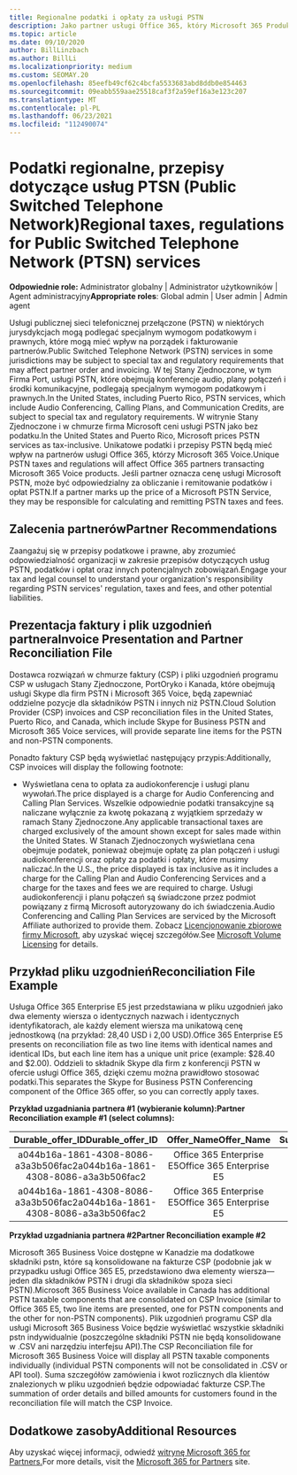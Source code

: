```yaml
---
title: Regionalne podatki i opłaty za usługi PSTN
description: Jako partner usługi Office 365, który Microsoft 365 Produkty usługi Voice, możesz podlegać regionalnym podatkom, opłatom lub wymogom prawnymi w zakresie usług PSTN.
ms.topic: article
ms.date: 09/10/2020
author: BillLinzbach
ms.author: BillLi
ms.localizationpriority: medium
ms.custom: SEOMAY.20
ms.openlocfilehash: 85eefb49cf62c4bcfa5533683abd8ddb0e854463
ms.sourcegitcommit: 09eabb559aae25518caf3f2a59ef16a3e123c207
ms.translationtype: MT
ms.contentlocale: pl-PL
ms.lasthandoff: 06/23/2021
ms.locfileid: "112490074"
---
```

# <a name="regional-taxes-regulations-for-public-switched-telephone-network-ptsn-services"></a><span data-ttu-id="7ab1b-103">Podatki regionalne, przepisy dotyczące usług PTSN (Public Switched Telephone Network)</span><span class="sxs-lookup"><span data-stu-id="7ab1b-103">Regional taxes, regulations for Public Switched Telephone Network (PTSN) services</span></span>

<span data-ttu-id="7ab1b-104">**Odpowiednie role:** Administrator globalny | Administrator użytkowników | Agent administracyjny</span><span class="sxs-lookup"><span data-stu-id="7ab1b-104">**Appropriate roles**: Global admin | User admin | Admin agent</span></span>

<span data-ttu-id="7ab1b-105">Usługi publicznej sieci telefonicznej przełączone (PSTN) w niektórych jurysdykcjach mogą podlegać specjalnym wymogom podatkowym i prawnych, które mogą mieć wpływ na porządek i fakturowanie partnerów.</span><span class="sxs-lookup"><span data-stu-id="7ab1b-105">Public Switched Telephone Network (PSTN) services in some jurisdictions may be subject to special tax and regulatory requirements that may affect partner order and invoicing.</span></span> <span data-ttu-id="7ab1b-106">W tej Stany Zjednoczone, w tym Firma Port, usługi PSTN, które obejmują konferencje audio, plany połączeń i środki komunikacyjne, podlegają specjalnym wymogom podatkowym i prawnych.</span><span class="sxs-lookup"><span data-stu-id="7ab1b-106">In the United States, including Puerto Rico, PSTN services, which include Audio Conferencing, Calling Plans, and Communication Credits, are subject to special tax and regulatory requirements.</span></span> <span data-ttu-id="7ab1b-107">W witrynie Stany Zjednoczone i w chmurze firma Microsoft ceni usługi PSTN jako bez podatku.</span><span class="sxs-lookup"><span data-stu-id="7ab1b-107">In the United States and Puerto Rico, Microsoft prices PSTN services as tax-inclusive.</span></span>  <span data-ttu-id="7ab1b-108">Unikatowe podatki i przepisy PSTN będą mieć wpływ na partnerów usługi Office 365, którzy Microsoft 365 Voice.</span><span class="sxs-lookup"><span data-stu-id="7ab1b-108">Unique PSTN taxes and regulations will affect Office 365 partners transacting Microsoft 365 Voice products.</span></span>  <span data-ttu-id="7ab1b-109">Jeśli partner oznacza cenę usługi Microsoft PSTN, może być odpowiedzialny za obliczanie i remitowanie podatków i opłat PSTN.</span><span class="sxs-lookup"><span data-stu-id="7ab1b-109">If a partner marks up the price of a Microsoft PSTN Service, they may be responsible for calculating and remitting PSTN taxes and fees.</span></span>

## <a name="partner-recommendations"></a><span data-ttu-id="7ab1b-110">Zalecenia partnerów</span><span class="sxs-lookup"><span data-stu-id="7ab1b-110">Partner Recommendations</span></span>

<span data-ttu-id="7ab1b-111">Zaangażuj się w przepisy podatkowe i prawne, aby zrozumieć odpowiedzialność organizacji w zakresie przepisów dotyczących usług PSTN, podatków i opłat oraz innych potencjalnych zobowiązań.</span><span class="sxs-lookup"><span data-stu-id="7ab1b-111">Engage your tax and legal counsel to understand your organization's responsibility regarding PSTN services' regulation, taxes and fees, and other potential liabilities.</span></span>

## <a name="invoice-presentation-and-partner-reconciliation-file"></a><span data-ttu-id="7ab1b-112">Prezentacja faktury i plik uzgodnień partnera</span><span class="sxs-lookup"><span data-stu-id="7ab1b-112">Invoice Presentation and Partner Reconciliation File</span></span>

<span data-ttu-id="7ab1b-113">Dostawca rozwiązań w chmurze faktury (CSP) i pliki uzgodnień programu CSP w usługach Stany Zjednoczone, PortOryko i Kanada, które obejmują usługi Skype dla firm PSTN i Microsoft 365 Voice, będą zapewniać oddzielne pozycje dla składników PSTN i innych niż PSTN.</span><span class="sxs-lookup"><span data-stu-id="7ab1b-113">Cloud Solution Provider (CSP) invoices and CSP reconciliation files in the United States, Puerto Rico, and Canada, which include Skype for Business PSTN and Microsoft 365 Voice services, will provide separate line items for the PSTN and non-PSTN components.</span></span>

<span data-ttu-id="7ab1b-114">Ponadto faktury CSP będą wyświetlać następujący przypis:</span><span class="sxs-lookup"><span data-stu-id="7ab1b-114">Additionally, CSP invoices will display the following footnote:</span></span>

* <span data-ttu-id="7ab1b-115">Wyświetlana cena to opłata za audiokonferencje i usługi planu wywołań.</span><span class="sxs-lookup"><span data-stu-id="7ab1b-115">The price displayed is a charge for Audio Conferencing and Calling Plan Services.</span></span>  <span data-ttu-id="7ab1b-116">Wszelkie odpowiednie podatki transakcyjne są naliczane wyłącznie za kwotę pokazaną z wyjątkiem sprzedaży w ramach Stany Zjednoczone.</span><span class="sxs-lookup"><span data-stu-id="7ab1b-116">Any applicable transactional taxes are charged exclusively of the amount shown except for sales made within the United States.</span></span>  <span data-ttu-id="7ab1b-117">W Stanach Zjednoczonych wyświetlana cena obejmuje podatek, ponieważ obejmuje opłatę za plan połączeń i usługi audiokonferencji oraz opłaty za podatki i opłaty, które musimy naliczać.</span><span class="sxs-lookup"><span data-stu-id="7ab1b-117">In the U.S., the price displayed is tax inclusive as it includes a charge for the Calling Plan and Audio Conferencing Services and a charge for the taxes and fees we are required to charge.</span></span>  <span data-ttu-id="7ab1b-118">Usługi audiokonferencji i planu połączeń są świadczone przez podmiot powiązany z firmą Microsoft autoryzowany do ich świadczenia.</span><span class="sxs-lookup"><span data-stu-id="7ab1b-118">Audio Conferencing and Calling Plan Services are serviced by the Microsoft Affiliate authorized to provide them.</span></span>  <span data-ttu-id="7ab1b-119">Zobacz [Licencjonowanie zbiorowe firmy Microsoft](https://go.microsoft.com/fwlink/?LinkId=690247), aby uzyskać więcej szczegółów.</span><span class="sxs-lookup"><span data-stu-id="7ab1b-119">See [Microsoft Volume Licensing](https://go.microsoft.com/fwlink/?LinkId=690247) for details.</span></span>

## <a name="reconciliation-file-example"></a><span data-ttu-id="7ab1b-120">Przykład pliku uzgodnień</span><span class="sxs-lookup"><span data-stu-id="7ab1b-120">Reconciliation File Example</span></span>

<span data-ttu-id="7ab1b-121">Usługa Office 365 Enterprise E5 jest przedstawiana w pliku uzgodnień jako dwa elementy wiersza o identycznych nazwach i identycznych identyfikatorach, ale każdy element wiersza ma unikatową cenę jednostkową (na przykład: 28,40 USD i 2,00 USD).</span><span class="sxs-lookup"><span data-stu-id="7ab1b-121">Office 365 Enterprise E5 presents on reconciliation file as two line items with identical names and identical IDs, but each line item has a unique unit price (example: $28.40 and $2.00).</span></span> <span data-ttu-id="7ab1b-122">Oddzieli to składnik Skype dla firm z konferencji PSTN w ofercie usługi Office 365, dzięki czemu można prawidłowo stosować podatki.</span><span class="sxs-lookup"><span data-stu-id="7ab1b-122">This separates the Skype for Business PSTN Conferencing component of the Office 365 offer, so you can correctly apply taxes.</span></span>

<span data-ttu-id="7ab1b-123">**Przykład uzgadniania partnera #1 (wybieranie kolumn):**</span><span class="sxs-lookup"><span data-stu-id="7ab1b-123">**Partner Reconciliation example #1 (select columns):**</span></span>

|<span data-ttu-id="7ab1b-124">**Durable_offer_ID**</span><span class="sxs-lookup"><span data-stu-id="7ab1b-124">**Durable_offer_ID**</span></span>|<span data-ttu-id="7ab1b-125">**Offer_Name**</span><span class="sxs-lookup"><span data-stu-id="7ab1b-125">**Offer_Name**</span></span>|<span data-ttu-id="7ab1b-126">**Subscription_Start_Date**</span><span class="sxs-lookup"><span data-stu-id="7ab1b-126">**Subscription_Start_Date**</span></span>|<span data-ttu-id="7ab1b-127">**Subscription_End_Date**</span><span class="sxs-lookup"><span data-stu-id="7ab1b-127">**Subscription_End_Date**</span></span>|<span data-ttu-id="7ab1b-128">**Charge_Start_Date**</span><span class="sxs-lookup"><span data-stu-id="7ab1b-128">**Charge_Start_Date**</span></span>|<span data-ttu-id="7ab1b-129">**Charge_End_Date**</span><span class="sxs-lookup"><span data-stu-id="7ab1b-129">**Charge_End_Date**</span></span>|<span data-ttu-id="7ab1b-130">**Charge_Type**</span><span class="sxs-lookup"><span data-stu-id="7ab1b-130">**Charge_Type**</span></span>|<span data-ttu-id="7ab1b-131">**Unit_Price**</span><span class="sxs-lookup"><span data-stu-id="7ab1b-131">**Unit_Price**</span></span>|
|:----:|:----:|:----:|:----:|:----:|:----:|:----:|:----:|
|<span data-ttu-id="7ab1b-132">a044b16a-1861-4308-8086-a3a3b506fac2</span><span class="sxs-lookup"><span data-stu-id="7ab1b-132">a044b16a-1861-4308-8086-a3a3b506fac2</span></span>   |<span data-ttu-id="7ab1b-133">Office 365 Enterprise E5</span><span class="sxs-lookup"><span data-stu-id="7ab1b-133">Office 365 Enterprise E5</span></span>   |<span data-ttu-id="7ab1b-134">8/10/2019 0:00</span><span class="sxs-lookup"><span data-stu-id="7ab1b-134">8/10/2019 0:00</span></span>   |<span data-ttu-id="7ab1b-135">8/11/2019 0:00</span><span class="sxs-lookup"><span data-stu-id="7ab1b-135">8/11/2019 0:00</span></span>   |<span data-ttu-id="7ab1b-136">8/11/2019 0:00</span><span class="sxs-lookup"><span data-stu-id="7ab1b-136">8/11/2019 0:00</span></span>|<span data-ttu-id="7ab1b-137">9/10/2019 0:00</span><span class="sxs-lookup"><span data-stu-id="7ab1b-137">9/10/2019 0:00</span></span>   |<span data-ttu-id="7ab1b-138">Opłata za cykl</span><span class="sxs-lookup"><span data-stu-id="7ab1b-138">Cycle fee</span></span>   |<span data-ttu-id="7ab1b-139">28,40</span><span class="sxs-lookup"><span data-stu-id="7ab1b-139">28.40</span></span>   |
|<span data-ttu-id="7ab1b-140">a044b16a-1861-4308-8086-a3a3b506fac2</span><span class="sxs-lookup"><span data-stu-id="7ab1b-140">a044b16a-1861-4308-8086-a3a3b506fac2</span></span>   |<span data-ttu-id="7ab1b-141">Office 365 Enterprise E5</span><span class="sxs-lookup"><span data-stu-id="7ab1b-141">Office 365 Enterprise E5</span></span>   |<span data-ttu-id="7ab1b-142">8/10/2019 0:00</span><span class="sxs-lookup"><span data-stu-id="7ab1b-142">8/10/2019 0:00</span></span>   |<span data-ttu-id="7ab1b-143">8/11/2019 0:00</span><span class="sxs-lookup"><span data-stu-id="7ab1b-143">8/11/2019 0:00</span></span>   |<span data-ttu-id="7ab1b-144">8/11/2019 0:00</span><span class="sxs-lookup"><span data-stu-id="7ab1b-144">8/11/2019 0:00</span></span>   |<span data-ttu-id="7ab1b-145">9/10/2019 0:00</span><span class="sxs-lookup"><span data-stu-id="7ab1b-145">9/10/2019 0:00</span></span>   |<span data-ttu-id="7ab1b-146">Opłata za cykl</span><span class="sxs-lookup"><span data-stu-id="7ab1b-146">Cycle fee</span></span>   |<span data-ttu-id="7ab1b-147">2,00</span><span class="sxs-lookup"><span data-stu-id="7ab1b-147">2.00</span></span>   |

<span data-ttu-id="7ab1b-148">**Przykład uzgadniania partnera #2**</span><span class="sxs-lookup"><span data-stu-id="7ab1b-148">**Partner Reconciliation example #2**</span></span>

<span data-ttu-id="7ab1b-149">Microsoft 365 Business Voice dostępne w Kanadzie ma dodatkowe składniki pstn, które są konsolidowane na fakturze CSP (podobnie jak w przypadku usługi Office 365 E5, przedstawiono dwa elementy wiersza— jeden dla składników PSTN i drugi dla składników spoza sieci PSTN).</span><span class="sxs-lookup"><span data-stu-id="7ab1b-149">Microsoft 365 Business Voice available in Canada has additional PSTN taxable components that are consolidated on CSP Invoice (similar to Office 365 E5, two line items are presented, one for PSTN components and the other for non-PSTN components).</span></span>  <span data-ttu-id="7ab1b-150">Plik uzgodnień programu CSP dla usługi Microsoft 365 Business Voice będzie wyświetlać wszystkie składniki pstn indywidualnie (poszczególne składniki PSTN nie będą konsolidowane w .CSV ani narzędziu interfejsu API).</span><span class="sxs-lookup"><span data-stu-id="7ab1b-150">The CSP Reconciliation file for Microsoft 365 Business Voice will display all PSTN taxable components individually (individual PSTN components will not be consolidated in .CSV or API tool).</span></span>  <span data-ttu-id="7ab1b-151">Suma szczegółów zamówienia i kwot rozlicznych dla klientów znalezionych w pliku uzgodnień będzie odpowiadać fakturze CSP.</span><span class="sxs-lookup"><span data-stu-id="7ab1b-151">The summation of order details and billed amounts for customers found in the reconciliation file will match the CSP Invoice.</span></span>

## <a name="additional-resources"></a><span data-ttu-id="7ab1b-152">Dodatkowe zasoby</span><span class="sxs-lookup"><span data-stu-id="7ab1b-152">Additional Resources</span></span>
<span data-ttu-id="7ab1b-153">Aby uzyskać więcej informacji, odwiedź [witrynę Microsoft 365 for Partners.](https://www.microsoft.com/microsoft-365/partners/)</span><span class="sxs-lookup"><span data-stu-id="7ab1b-153">For more details, visit the [Microsoft 365 for Partners](https://www.microsoft.com/microsoft-365/partners/) site.</span></span>

